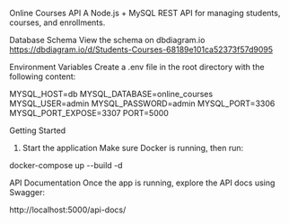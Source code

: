 Online Courses API
A Node.js + MySQL REST API for managing students, courses, and enrollments.

Database Schema
View the schema on dbdiagram.io https://dbdiagram.io/d/Students-Courses-68189e101ca52373f57d9095

Environment Variables
Create a .env file in the root directory with the following content:

MYSQL_HOST=db
MYSQL_DATABASE=online_courses
MYSQL_USER=admin
MYSQL_PASSWORD=admin
MYSQL_PORT=3306
MYSQL_PORT_EXPOSE=3307
PORT=5000

Getting Started
1. Start the application
Make sure Docker is running, then run:

docker-compose up --build -d

API Documentation
Once the app is running, explore the API docs using Swagger:

http://localhost:5000/api-docs/